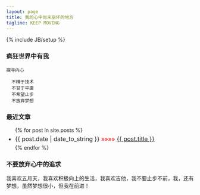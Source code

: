 ```yaml
---
layout: page
title: 我的心中尚未崩坏的地方
tagline: KEEP MOVING
---
```

{% include JB/setup %}



### 疯狂世界中有我 


    
    探寻内心
    
      不精于技术
      不甘于平庸
      不希望止步
      不放弃梦想

### 最近文章

<ul class="posts">
  {% for post in site.posts %}
    <li style="font-size:12pt;line-height:30px;"><span>{{ post.date | date_to_string }}</span> <span style="color:red;font-eight:bolder;">&raquo;&raquo;&raquo;&raquo;</span> <a href="{{ BASE_PATH }}{{ post.url }}">{{ post.title }}</a></li>
  {% endfor %}
</ul>

### 不要放弃心中的追求

我喜欢五月天，我喜欢积极向上的生活，我喜欢吉他，我不要止步不前，我，还有梦想，虽然梦想很小，但我在前进！


